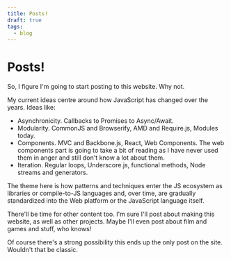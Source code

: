 ```yaml
---
title: Posts!
draft: true
tags:
  - blog
---
```


# Posts!

So, I figure I'm going to start posting to this website. Why not.

My current ideas centre around how JavaScript has changed over the years. Ideas like:

* Asynchronicity. Callbacks to Promises to Async/Await.
* Modularity. CommonJS and Browserify, AMD and Require.js, Modules today.
* Components. MVC and Backbone.js, React, Web Components. The web components part is going to take a bit of reading as I have never used them in anger and still don't know a lot about them.
* Iteration. Regular loops, Underscore.js, functional methods, Node streams and generators.

The theme here is how patterns and techniques enter the JS ecosystem as libraries or compile-to-JS languages and, over time, are gradually standardized into the Web platform or the JavaScript language itself.

There'll be time for other content too. I'm sure I'll post about making this website, as well as other projects. Maybe I'll even post about film and games and stuff, who knows!

Of course there's a strong possibility this ends up the only post on the site. Wouldn't that be classic.
